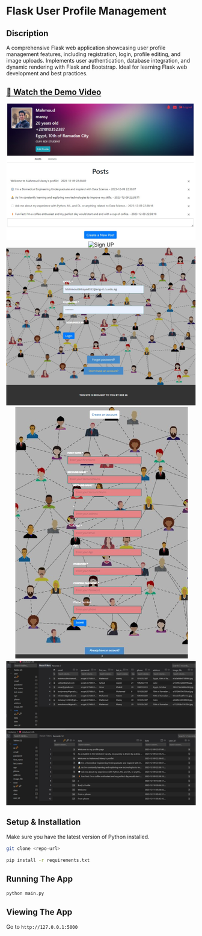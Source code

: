 # Flask User Profile Management

## Discription
A comprehensive Flask web application showcasing user profile management features, including registration, login, profile editing, and image uploads. Implements user authentication, database integration, and dynamic rendering with Flask and Bootstrap. Ideal for learning Flask web development and best practices.

## [🎥 Watch the Demo Video](https://drive.google.com/file/d/1hwISKuoGXkUZUnUkge7NuuITEzsCt7Sv/view)

<div style="text-align:center">
    <img src="website\static\images\2.jpg" alt="Sign UP">
</div>
<div style="text-align:center">
    <img src="website\static\images\3.jpeg" alt="Sign UP">
</div>
<div style="text-align:center">
    <img src="website\static\images\5.jpeg" alt="Sign UP">
</div>
<div style="text-align:center">
    <img src="website\static\images\4.jpeg" alt="Sign UP">
</div>
<div style="text-align:center">
    <img src="website\static\images\user_database.jpg" alt="Sign UP">
</div>
<div style="text-align:center">
    <img src="website\static\images\database_posts.jpg" alt="Sign UP">
</div>


## Setup & Installation

Make sure you have the latest version of Python installed.

```bash
git clone <repo-url>
```

```bash
pip install -r requirements.txt
```

## Running The App

```bash
python main.py
```

## Viewing The App

Go to `http://127.0.0.1:5000`
